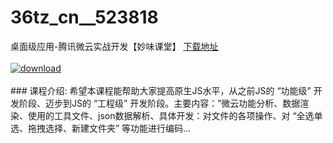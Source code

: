 # 36tz_cn__523818
桌面级应用-腾讯微云实战开发【妙味课堂】
[下载地址](http://www.36tz.cn/article/523818 "下载地址")
<br/></br>[![download](http://36tz.cn/muke_img/2018_09_1-20-300x146.png "下载地址")](http://www.36tz.cn/article/523818 "下载地址")
<br/></br>### 课程介绍:
希望本课程能帮助大家提高原生JS水平，从之前JS的 “功能级” 开发阶段、迈步到JS的 “工程级” 开发阶段。主要内容：”微云功能分析、数据渲染、使用的工具文件、json数据解析、具体开发：对文件的各项操作、对 “全选单选、拖拽选择、新建文件夹” 等功能进行编码…



